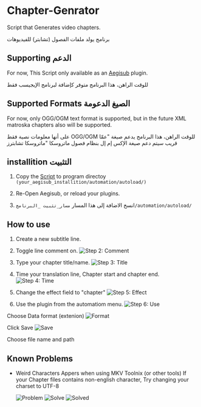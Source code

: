 # Chapter-Genrator
Script that Generates video chapters.

برنامج يولد ملفات الفصول (تشابتر) للفيديوهات
## Supporting   الدعم
For now, This Script only available as an [Aegisub](http://www.aegisub.org/) plugin.

للوقت الراهن، هذا البرنامج متوفر كإضافة لبرنامج الإيجيسب فقط 
## Supported Formats    الصيغ الدعومة
For now, only OGG/OGM text format is supported, but in the future XML matroska chapters also will be supported.

على أنها معلومات نصية فقط OGG/OGM للوقت الراهن، هذا البرنامج يدعم صيغة
"عمّا قريب سيتم دعم صيغة الإكس إم إل بنظام فصول ماتروسكا "ماتروسكا تشابترز
## installition   التثبيت
1. Copy the [Script](https://github.com/Bilal2453/Chapter-Genrator/blob/master/ChapterMaker.lua) to program directoy `(your_aegisub_installition/automation/autoload/)`
2. Re-Open Aegisub, or reload your plugins.

1. انسخ الاضافة إلى هذا المسار `مسار_تثبيت _البرنامج/automation/autoload/` 

## How to use
1. Create a new subtitle line.

2. Toggle line comment on.
![Step 2: Comment](https://i.imgur.com/PBGmVEE.png)

3. Type your chapter title/name.
![Step 3: Title](https://i.imgur.com/k6HZNcA.png)

4. Time your translation line, Chapter start and chapter end.
![Step 4: Time](https://i.imgur.com/WRI3A0w.png)

5. Change the effect field to "chapter"
![Step 5: Effect](https://i.imgur.com/xxDZ70e.png)

6. Use the plugin from the automatiom menu.
![Step 6: Use](https://i.imgur.com/WX41IEm.png)

Choose Data format (extenion)
![Format](https://i.imgur.com/HSdxRVm.png)

Click Save
![Save](https://i.imgur.com/6ogHlBK.png)


Choose file name and path

## Known Problems
- Weird Characters Appers when using MKV Toolnix (or other tools)
  If your Chapter files contains non-english character, Try changing your charset to UTF-8
  
  ![Problem](https://i.imgur.com/rQ3RfgZ.png)
  ![Solve](https://i.imgur.com/tqDTb9l.png)
  ![Solved](https://i.imgur.com/cTVmtw8.png)

